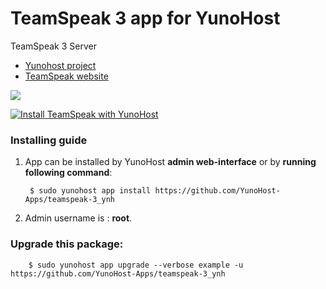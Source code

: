 # TeamSpeak 3 app for YunoHost
TeamSpeak 3 Server

- [Yunohost project](https://yunohost.org)
- [TeamSpeak website](https://www.teamspeak.com/)

![](https://cdn.5euros.com/media/cache/carousel/uploads/media/picture/582a8ed6816ef19f1e431693d4fdb606cb933379.png)


[![Install TeamSpeak with YunoHost](https://install-app.yunohost.org/install-with-yunohost.png)](https://install-app.yunohost.org/?app=teamspeak-3)

### Installing guide

 1. App can be installed by YunoHost **admin web-interface** or by **running following command**:

         $ sudo yunohost app install https://github.com/YunoHost-Apps/teamspeak-3_ynh
 1. Admin username is : **root**.

 
### Upgrade this package:

        $ sudo yunohost app upgrade --verbose example -u https://github.com/YunoHost-Apps/teamspeak-3_ynh

